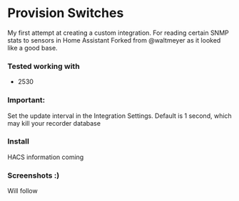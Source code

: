 # Provision Switches
My first attempt at creating a custom integration.
For reading certain SNMP stats to sensors in Home Assistant
Forked from @waltmeyer as it looked like a good base.
### Tested working with ###
* 2530

### Important: ###
Set the update interval in the Integration Settings. Default is 1 second, which may kill your recorder database

### Install ###
HACS information coming


### Screenshots :) ###
Will follow
